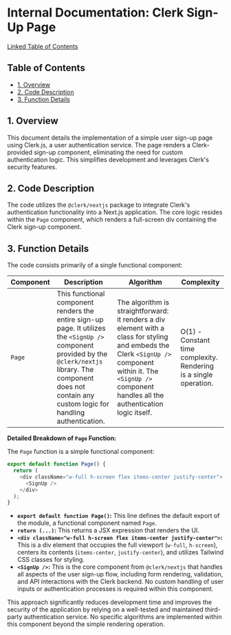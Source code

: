 # Internal Documentation: Clerk Sign-Up Page

[Linked Table of Contents](#table-of-contents)

## Table of Contents <a name="table-of-contents"></a>

* [1. Overview](#overview)
* [2. Code Description](#code-description)
* [3. Function Details](#function-details)


## 1. Overview <a name="overview"></a>

This document details the implementation of a simple user sign-up page using Clerk.js, a user authentication service.  The page renders a Clerk-provided sign-up component, eliminating the need for custom authentication logic. This simplifies development and leverages Clerk's security features.


## 2. Code Description <a name="code-description"></a>

The code utilizes the `@clerk/nextjs` package to integrate Clerk's authentication functionality into a Next.js application.  The core logic resides within the `Page` component, which renders a full-screen div containing the Clerk sign-up component.

## 3. Function Details <a name="function-details"></a>

The code consists primarily of a single functional component:

| Component | Description | Algorithm | Complexity |
|---|---|---|---|
| `Page` | This functional component renders the entire sign-up page. It utilizes the `<SignUp />` component provided by the `@clerk/nextjs` library.  The component does not contain any custom logic for handling authentication. | The algorithm is straightforward: it renders a div element with a class for styling and embeds the Clerk `<SignUp />` component within it. The `<SignUp />` component handles all the authentication logic itself. | O(1) - Constant time complexity. Rendering is a single operation. |


**Detailed Breakdown of `Page` Function:**

The `Page` function is a simple functional component:

```javascript
export default function Page() {
  return (
    <div className="w-full h-screen flex items-center justify-center">
      <SignUp />
    </div>
  );
}
```

* **`export default function Page()`:** This line defines the default export of the module, a functional component named `Page`.
* **`return (...)`:** This returns a JSX expression that renders the UI.
* **`<div className="w-full h-screen flex items-center justify-center">`:** This is a div element that occupies the full viewport (`w-full`, `h-screen`), centers its contents (`items-center`, `justify-center`), and utilizes Tailwind CSS classes for styling.
* **`<SignUp />`:** This is the core component from `@clerk/nextjs` that handles all aspects of the user sign-up flow, including form rendering, validation, and API interactions with the Clerk backend.  No custom handling of user inputs or authentication processes is required within this component.

This approach significantly reduces development time and improves the security of the application by relying on a well-tested and maintained third-party authentication service.  No specific algorithms are implemented within this component beyond the simple rendering operation.
